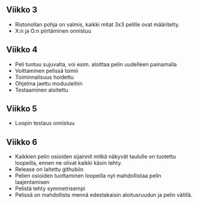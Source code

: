 ## Viikko 3 

- Ristonollan pohja on valmis, kaikki mitat 3x3 pelille ovat määritelty.
- X:n ja O:n piirtäminen onnistuu

## Viikko 4

- Peli tuntuu sujuvalta, voi esim. aloittaa pelin uudelleen painamalla
- Voittaminen pelissä toimii
- Toiminnalisuus hoidettu
- Ohjelma jaettu moduuleihin
- Testaaminen aloitettu


## Viikko 5

- Loopin testaus onnistuu


## Viikko 6 

- Kaikkien pelin osioiden sijainnit mitkä näkyvät taululle on tuotettu loopeilla, ennen ne olivat kaikki käsin tehty. 
- Release on laitettu githubiin
- Pelien osioiden tuottaminen loopeilla nyt mahdollistaa pelin laajentamisen
- Pelistä tehty symmetrisempi
- Pelissä on mahdollista mennä edestakaisin aloitusruudun ja pelin välillä.